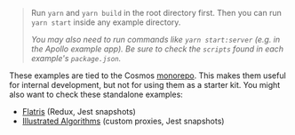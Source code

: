 > Run `yarn` and `yarn build` in the root directory first. Then you can run `yarn start` inside any example directory.
>
> _You may also need to run commands like `yarn start:server` (e.g. in the Apollo example app). Be sure to check the `scripts` found in each example's `package.json`._

These examples are tied to the Cosmos [monorepo](../CONTRIBUTING.md#monorepo). This makes them useful for internal development, but not for using them as a starter kit. You might also want to check these standalone examples:

- [Flatris](https://github.com/skidding/flatris) (Redux, Jest snapshots)
- [Illustrated Algorithms](https://github.com/skidding/illustrated-algorithms) (custom proxies, Jest snapshots)
